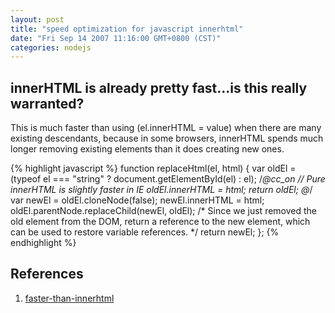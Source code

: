 ```yaml
---
layout: post
title: "speed optimization for javascript innerhtml"
date: "Fri Sep 14 2007 11:16:00 GMT+0800 (CST)"
categories: nodejs
---
```


innerHTML is already pretty fast...is this really warranted?
-----

This is much faster than using (el.innerHTML = value) when there are many
existing descendants, because in some browsers, innerHTML spends much longer
removing existing elements than it does creating new ones.

{% highlight javascript %}
function replaceHtml(el, html) {
    var oldEl = (typeof el === "string" ? document.getElementById(el) : el);
    /*@cc_on // Pure innerHTML is slightly faster in IE
 oldEl.innerHTML = html;
 return oldEl;
 @*/
    var newEl = oldEl.cloneNode(false);
    newEl.innerHTML = html;
    oldEl.parentNode.replaceChild(newEl, oldEl);
    /* Since we just removed the old element from the DOM, return a reference
 to the new element, which can be used to restore variable references. */
    return newEl;
};
{% endhighlight %}

References
----

1. [faster-than-innerhtml](http://blog.stevenlevithan.com/archives/faster-than-innerhtml)
